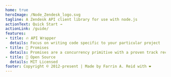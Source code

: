 ```yaml
---
home: true
heroImage: /Node_Zendesk_logo.svg
tagline: A Zendesk API client library for use with node.js
actionText: Quick Start →
actionLink: /guide/
features:
- title: 🔥 API Wrapper
  details: Focus on writing code specific to your particular project
- title: 🤞 Promises
  details: Promises are a concurrency primitive with a proven track record and language integration in most modern programming languages.
- title: 🧙 Open Source
  details: MIT Licensed
footer: Copyright © 2012-present | Made by Farrin A. Reid with ❤️
---
```

